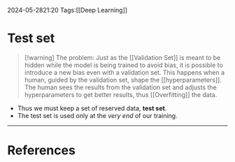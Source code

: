 2024-05-2821:20
Tags:[[Deep Learning]]
# Test set 
>[!warning] The problem:
>Just as the [[Validation Set]] is meant to be hidden while the model is being trained to avoid bias, it is possible to introduce a new bias even with a validation set. This happens when a human, guided by the validation set, shape the [[hyperparameters]]. The human sees the results from the validation set and adjusts the hyperparameters to get better results, thus [[Overfitting]] the data.
- Thus we must keep a set of reserved data, **test set**. 
- The test set is used only at the *very end* of our training.



---
# References
